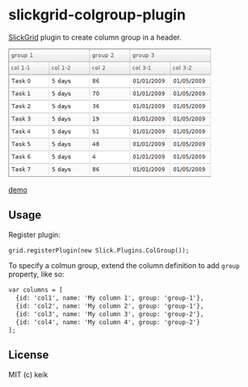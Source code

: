 # slickgrid-colgroup-plugin

[SlickGrid](https://github.com/mleibman/SlickGrid) plugin to create column group in a header.

![](https://github.com/keik/slickgrid-colgroup-plugin/raw/master/screenshots/screenshot.png)

[demo](http://keik.info/products/slickgrid-colgroup-plugin/examples/)

## Usage

Register plugin:

```
grid.registerPlugin(new Slick.Plugins.ColGroup());
```

To specify a colmun group, extend the column definition to add `group` property, like so:

```
var columns = [
  {id: 'col1', name: 'My column 1', group: 'group-1'},
  {id: 'col2', name: 'My column 2', group: 'group-1'},
  {id: 'col3', name: 'My column 3', group: 'group-2'},
  {id: 'col4', name: 'My column 4', group: 'group-2'}
];
```

## License

MIT (c) keik
